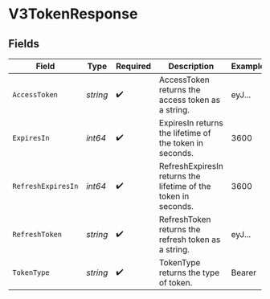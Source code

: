 # V3TokenResponse


## Fields

| Field                                                          | Type                                                           | Required                                                       | Description                                                    | Example                                                        |
| -------------------------------------------------------------- | -------------------------------------------------------------- | -------------------------------------------------------------- | -------------------------------------------------------------- | -------------------------------------------------------------- |
| `AccessToken`                                                  | *string*                                                       | :heavy_check_mark:                                             | AccessToken returns the access token as a string.              | eyJ...                                                         |
| `ExpiresIn`                                                    | *int64*                                                        | :heavy_check_mark:                                             | ExpiresIn returns the lifetime of the token in seconds.        | 3600                                                           |
| `RefreshExpiresIn`                                             | *int64*                                                        | :heavy_check_mark:                                             | RefreshExpiresIn returns the lifetime of the token in seconds. | 3600                                                           |
| `RefreshToken`                                                 | *string*                                                       | :heavy_check_mark:                                             | RefreshToken returns the refresh token as a string.            | eyJ...                                                         |
| `TokenType`                                                    | *string*                                                       | :heavy_check_mark:                                             | TokenType returns the type of token.                           | Bearer                                                         |